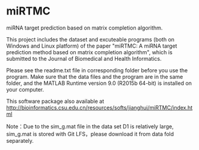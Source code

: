 # miRTMC
miRNA target prediction based on matrix completion algorithm.

This project includes the dataset and excuteable programs (both on Windows and Linux platform) of the paper "miRTMC: A miRNA target prediction method based on matrix completion algorithm", which is submitted to the Journal of Biomedical and Health Informatics.

Please see the readme.txt file in corresponding folder before you use the program. Make sure that the data files and the program are in the same folder, and the MATLAB Runtime version 9.0 (R2015b 64-bit) is installed on your computer.

This software package also available at http://bioinformatics.csu.edu.cn/resources/softs/jianghui/miRTMC/index.html

Note：Due to the sim_g.mat file in the data set D1 is relatively large, sim_g.mat is stored with Git LFS，please download it from data fold separately.
